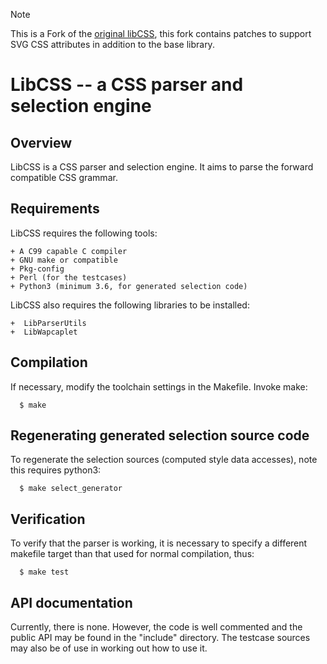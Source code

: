 > [!NOTE]  
> This is a Fork of the [original libCSS](https://www.netsurf-browser.org/projects/libcss/), this fork contains patches to support SVG CSS attributes in addition to the base library.

LibCSS -- a CSS parser and selection engine
===========================================

Overview
--------

  LibCSS is a CSS parser and selection engine. It aims to parse the forward
  compatible CSS grammar.

Requirements
------------

  LibCSS requires the following tools:

    + A C99 capable C compiler
    + GNU make or compatible
    + Pkg-config
    + Perl (for the testcases)
    + Python3 (minimum 3.6, for generated selection code)

  LibCSS also requires the following libraries to be installed:

    +  LibParserUtils
    +  LibWapcaplet

Compilation
-----------

  If necessary, modify the toolchain settings in the Makefile.
  Invoke make:

      $ make

Regenerating generated selection source code
--------------------------------------------

  To regenerate the selection sources (computed style data accesses),
  note this requires python3:

      $ make select_generator

Verification
------------

  To verify that the parser is working, it is necessary to specify a
  different makefile target than that used for normal compilation, thus:

      $ make test

API documentation
-----------------

  Currently, there is none. However, the code is well commented and the
  public API may be found in the "include" directory. The testcase sources
  may also be of use in working out how to use it.

